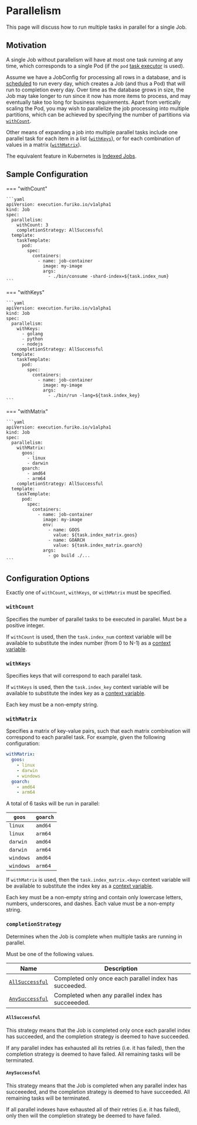 # Parallelism

This page will discuss how to run multiple tasks in parallel for a single Job.

## Motivation

A single Job without parallelism will have at most one task running at any time, which corresponds to a single Pod (if the `pod` [task executor](./task-executor.md) is used).

Assume we have a JobConfig for processing all rows in a database, and is [scheduled](../jobconfig/scheduling.md) to run every day, which creates a Job (and thus a Pod) that will run to completion every day. Over time as the database grows in size, the Job may take longer to run since it now has more items to process, and may eventually take too long for business requirements. Apart from vertically scaling the Pod, you may wish to parallelize the job processing into multiple partitions, which can be achieved by specifying the number of partitions via [`withCount`](#withcount).

Other means of expanding a job into multiple parallel tasks include one parallel task for each item in a list ([`withKeys`](#withkeys)), or for each combination of values in a matrix ([`withMatrix`](#withmatrix)).

The equivalent feature in Kubernetes is [Indexed Jobs](https://kubernetes.io/blog/2021/04/19/introducing-indexed-jobs/).

## Sample Configuration

=== "withCount"

    ```yaml
    apiVersion: execution.furiko.io/v1alpha1
    kind: Job
    spec:
      parallelism:
        withCount: 3
        completionStrategy: AllSuccessful
      template:
        taskTemplate:
          pod:
            spec:
              containers:
                - name: job-container
                  image: my-image
                  args:
                    - ./bin/consume -shard-index=${task.index_num}
    ```

=== "withKeys"

    ```yaml
    apiVersion: execution.furiko.io/v1alpha1
    kind: Job
    spec:
      parallelism:
        withKeys:
          - golang
          - python
          - nodejs
        completionStrategy: AllSuccessful
      template:
        taskTemplate:
          pod:
            spec:
              containers:
                - name: job-container
                  image: my-image
                  args:
                    - ./bin/run -lang=${task.index_key}
    ```

=== "withMatrix"

    ```yaml
    apiVersion: execution.furiko.io/v1alpha1
    kind: Job
    spec:
      parallelism:
        withMatrix:
          goos:
            - linux
            - darwin
          goarch:
            - amd64
            - arm64
        completionStrategy: AllSuccessful
      template:
        taskTemplate:
          pod:
            spec:
              containers:
                - name: job-container
                  image: my-image
                  env:
                    - name: GOOS
                      value: ${task.index_matrix.goos}
                    - name: GOARCH
                      value: ${task.index_matrix.goarch}
                  args:
                    - go build ./...
    ```

## Configuration Options

Exactly one of `withCount`, `withKeys`, or `withMatrix` must be specified.

### `withCount`

Specifies the number of parallel tasks to be executed in parallel. Must be a positive integer.

If `withCount` is used, then the `task.index_num` context variable will be available to substitute the index number (from 0 to N-1) as a [context variable](../jobconfig/context-variables.md).

### `withKeys`

Specifies keys that will correspond to each parallel task.

If `withKeys` is used, then the `task.index_key` context variable will be available to substitute the index key as a [context variable](../jobconfig/context-variables.md).

Each key must be a non-empty string.

### `withMatrix`

Specifies a matrix of key-value pairs, such that each matrix combination will correspond to each parallel task. For example, given the following configuration:

```yaml
withMatrix:
  goos:
    - linux
    - darwin
    - windows
  goarch:
    - amd64
    - arm64
```

A total of 6 tasks will be run in parallel:

| `goos`    | `goarch` |
| --------- | -------- |
| `linux`   | `amd64`  |
| `linux`   | `arm64`  |
| `darwin`  | `amd64`  |
| `darwin`  | `arm64`  |
| `windows` | `amd64`  |
| `windows` | `arm64`  |

If `withMatrix` is used, then the `task.index_matrix.<key>` context variable will be available to substitute the index key as a [context variable](../jobconfig/context-variables.md).

Each key must be a non-empty string and contain only lowercase letters, numbers, underscores, and dashes. Each value must be a non-empty string.

### `completionStrategy`

Determines when the Job is complete when multiple tasks are running in parallel.

Must be one of the following values.

| Name                              | Description                                            |
| --------------------------------- | ------------------------------------------------------ |
| [`AllSuccessful`](#allsuccessful) | Completed only once each parallel index has succeeded. |
| [`AnySuccessful`](#anysuccessful) | Completed when any parallel index has succeeeded.      |

#### `AllSuccessful`

This strategy means that the Job is completed only once each parallel index has succeeded, and the completion strategy is deemed to have succeeded.

If any parallel index has exhausted all its retries (i.e. it has failed), then the completion strategy is deemed to have failed. All remaining tasks will be terminated.

#### `AnySuccessful`

This strategy means that the Job is completed when any parallel index has succeeeded, and the completion strategy is deemed to have succeeded. All remaining tasks will be terminated.

If all parallel indexes have exhausted all of their retries (i.e. it has failed), only then will the completion strategy be deemed to have failed.
